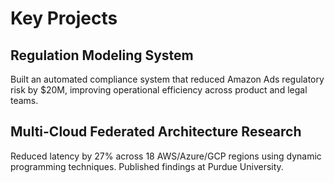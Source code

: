 # Key Projects

## Regulation Modeling System
Built an automated compliance system that reduced Amazon Ads regulatory risk by $20M, improving operational efficiency across product and legal teams.

## Multi-Cloud Federated Architecture Research
Reduced latency by 27% across 18 AWS/Azure/GCP regions using dynamic programming techniques. Published findings at Purdue University.
